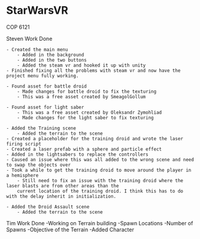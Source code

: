 # StarWarsVR
COP 6121

Steven Work Done 
    
    - Created the main menu
        - Added in the background
        - Added in the two buttons
        - Added the steam vr and hooked it up with unity
	- Finished fixing all the problems with steam vr and now have the project menu fully working.
    
    - Found asset for battle droid
        - Made changes for battle droid to fix the texturing
        - This was a free asset created by SmeagolGollum
    
    - Found asset for light saber
        - This was a free asset created by Oleksandr Zymohliad
        - Made changes for the light saber to fix texturing
    
    - Added the Training scene
        - Added the terrain to the scene
	- Created a placeholder for the training droid and wrote the laser firing script
	- Created a laser prefab with a sphere and particle effect
	- Added in the lightsabers to replace the controllers
	- Caused an issue where this was all added to the wrong scene and need to swap the objects over
	- Took a while to get the training droid to move around the player in a hemisphere
		- Still need to fix an issue with the training droid where the laser blasts are from other areas than the 
		current location of the training droid. I think this has to do with the delay inherit in initialization.
	
    - Added the Droid Assault scene
        - Added the terrain to the scene

Tim Work Done
	-Working on Terrain building
		-Spawn Locations
		-Number of Spawns
		-Objective of the Terrain
	-Added Character
